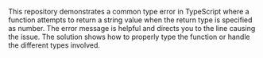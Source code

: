 This repository demonstrates a common type error in TypeScript where a function attempts to return a string value when the return type is specified as number.  The error message is helpful and directs you to the line causing the issue.  The solution shows how to properly type the function or handle the different types involved.
